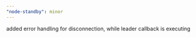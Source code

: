 ```yaml
---
"node-standby": minor
---
```


added error handling for disconnection, while leader callback is executing
